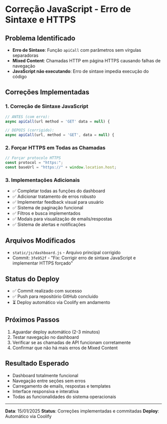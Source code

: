 # Correção JavaScript - Erro de Sintaxe e HTTPS

## Problema Identificado
- **Erro de Sintaxe**: Função `apiCall` com parâmetros sem vírgulas separadoras
- **Mixed Content**: Chamadas HTTP em página HTTPS causando falhas de navegação
- **JavaScript não executando**: Erro de sintaxe impedia execução do código

## Correções Implementadas

### 1. Correção de Sintaxe JavaScript
```javascript
// ANTES (com erro):
async apiCall(url method = 'GET' data = null) {

// DEPOIS (corrigido):
async apiCall(url, method = 'GET', data = null) {
```

### 2. Forçar HTTPS em Todas as Chamadas
```javascript
// Forçar protocolo HTTPS
const protocol = "https:";
const baseUrl = "https://" + window.location.host;
```

### 3. Implementações Adicionais
- ✅ Completar todas as funções do dashboard
- ✅ Adicionar tratamento de erros robusto
- ✅ Implementar feedback visual para usuário
- ✅ Sistema de paginação funcional
- ✅ Filtros e busca implementados
- ✅ Modais para visualização de emails/respostas
- ✅ Sistema de alertas e notificações

## Arquivos Modificados
- `static/js/dashboard.js` - Arquivo principal corrigido
- Commit: `3fe952f` - "Fix: Corrigir erro de sintaxe JavaScript e implementar HTTPS forçado"

## Status do Deploy
- ✅ Commit realizado com sucesso
- ✅ Push para repositório GitHub concluído
- ⏳ Deploy automático via Coolify em andamento

## Próximos Passos
1. Aguardar deploy automático (2-3 minutos)
2. Testar navegação no dashboard
3. Verificar se as chamadas de API funcionam corretamente
4. Confirmar que não há mais erros de Mixed Content

## Resultado Esperado
- Dashboard totalmente funcional
- Navegação entre seções sem erros
- Carregamento de emails, respostas e templates
- Interface responsiva e interativa
- Todas as funcionalidades do sistema operacionais

---
**Data**: 15/01/2025
**Status**: Correções implementadas e commitadas
**Deploy**: Automático via Coolify
